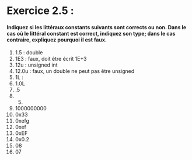 # Exercice 2.5 : 
#### Indiquez si les littéraux constants suivants sont corrects ou non. Dans le cas où le littéral constant est correct, indiquez son type; dans le cas contraire, expliquez pourquoi il est faux.
1) 1.5 : double  
2) 1E3 : faux, doit être écrit 1E+3  
3) 12u : unsigned int  
4) 12.0u : faux, un double ne peut pas être unsigned 
5) 1L :    
6) 1.0L  
7) .5  
8) 5.  
9) 1000000000  
10) 0x33  
11) 0xefg  
12) 0xef  
13) 0xEF  
14) 0x0.2  
15) 08  
16) 07  
